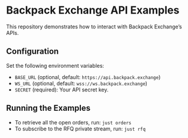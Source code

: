 # Backpack Exchange API Examples

This repository demonstrates how to interact with Backpack Exchange’s APIs.

## Configuration

Set the following environment variables:

- `BASE_URL` (optional, default: `https://api.backpack.exchange`)
- `WS_URL` (optional, default: `wss://ws.backpack.exchange`)
- `SECRET` (required): Your API secret key.

## Running the Examples

- To retrieve all the open orders, run: `just orders`
- To subscribe to the RFQ private stream, run: `just rfq`
